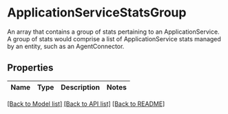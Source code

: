 # ApplicationServiceStatsGroup

An array that contains a group of stats pertaining to an ApplicationService.  A group of stats would comprise a list of ApplicationService stats managed by an entity, such as an AgentConnector. 
## Properties
Name | Type | Description | Notes
------------ | ------------- | ------------- | -------------

[[Back to Model list]](../README.md#documentation-for-models) [[Back to API list]](../README.md#documentation-for-api-endpoints) [[Back to README]](../README.md)


